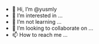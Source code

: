 - 👋 Hi, I’m @yusmly
- 👀 I’m interested in ...
- 🤔 I’m not learning ...
- 💞️ I’m looking to collaborate on ...
- 📫 How to reach me ...

<!---
yusmly/yusmly is a ✨ special ✨ repository because its `README.md` (this file) appears on your GitHub profile.
You can click the Preview link to take a look at your changes.
--->
